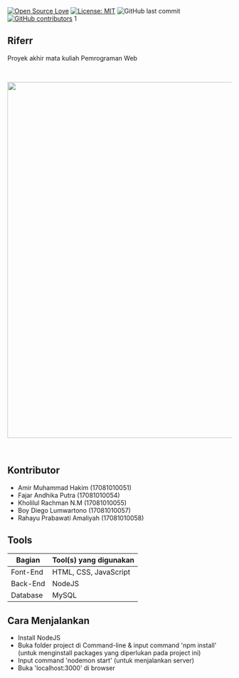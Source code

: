 [![Open Source Love](https://badges.frapsoft.com/os/v1/open-source.svg?style=flat)](https://github.com/ellerbrock/open-source-badges/)
[![License: MIT](https://img.shields.io/badge/License-MIT-green.svg)](https://opensource.org/licenses/MIT)
![GitHub last commit](https://img.shields.io/github/last-commit/kholilboy/Repo-Mata-Kuliah-Pemrograman-API)
[![GitHub contributors](https://img.shields.io/github/contributors/mramirid/Riferr.svg)](https://GitHub.com/mramirid/Riferr/graphs/contributors/)
1
## Riferr
Proyek akhir mata kuliah Pemrograman Web

<br>
<p align="center">
        <img src="/public/images/app-ss.png" width="600" height="800">
</p>
<br>

## Kontributor
- Amir Muhammad Hakim (17081010051)
- Fajar Andhika Putra (17081010054)
- Kholilul Rachman N.M (17081010055)
- Boy Diego Lumwartono (17081010057)
- Rahayu Prabawati Amaliyah (17081010058)

## Tools
| Bagian | Tool(s) yang digunakan |
| --- | --- |
| Font-End | HTML, CSS, JavaScript |
| Back-End | NodeJS |
| Database | MySQL |

## Cara Menjalankan
- Install NodeJS
- Buka folder project di Command-line & input command 'npm install' (untuk menginstall packages yang diperlukan pada project ini)
- Input command 'nodemon start' (untuk menjalankan server)
- Buka 'localhost:3000' di browser
